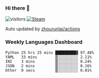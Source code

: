 ### Hi there 👋

![visitors](https://visitor-badge.glitch.me/badge?page_id=zhourunlai)
[![Steam](https://img.shields.io/badge/dynamic/json?label=Steam&query=%24.data.totalSubs&url=https%3A%2F%2Fapi.spencerwoo.com%2Fsubstats%2F%3Fsource%3DsteamGames%26queryKey%3D76561198285156854&suffix=%20Games&logo=steam&labelColor=134375&color=0b1a37&longCache=true)](http://steamcommunity.com/profiles/76561198285156854)

Auto updated by <a href="https://github.com/zhourunlai/zhourunlai/actions" target="_blank">zhourunlai/actions</a>

### Weekly Languages Dashboard

<!--PART:wakatime-->
```text
Python 25 hrs 25 mins █████████▓ 97.48%
YAML   33 mins        ▒░░░░░░░░░ 2.11%
INI    3 mins         ▒░░░░░░░░░ 0.24%
JSON   2 mins         ▒░░░░░░░░░ 0.16%
Other  0 secs         ▒░░░░░░░░░ 0.01%
```
<!--PART:wakatime-->
